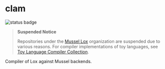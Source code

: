 # clam

![status badge](https://img.shields.io/badge/status-suspended-red)

> **Suspended Notice**
>
> Repositories under the [Mussel Lox](https://github.com/mussel-lox) organization are suspended due to various reasons. For compiler implementations of toy languages, see [Toy Language Compiler Collection](https://github.com/toylangcc).

Compiler of Lox against Mussel backends.
